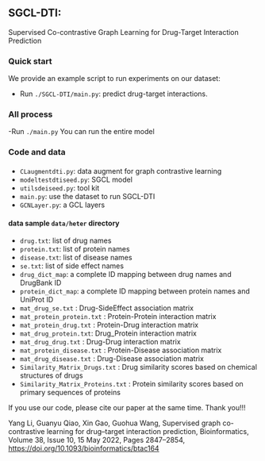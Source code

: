 ## SGCL-DTI:
Supervised Co-contrastive Graph Learning for Drug-Target Interaction Prediction
### Quick start
We provide an example script to run experiments on our dataset: 

- Run `./SGCL-DTI/main.py`: predict drug-target interactions. 

### All process
 -Run `./main.py`   You can run the entire model


### Code and data

#### 
- `CLaugmentdti.py`: data augment for graph contrastive learning
- `modeltestdtiseed.py`: SGCL model
- `utilsdeiseed.py`: tool kit
- `main.py`: use the dataset to run SGCL-DTI 
- `GCNLayer.py`: a GCL layers 

#### data sample `data/heter` directory
- `drug.txt`: list of drug names
- `protein.txt`: list of protein names
- `disease.txt`: list of disease names
- `se.txt`: list of side effect names
- `drug_dict_map`: a complete ID mapping between drug names and DrugBank ID
- `protein_dict_map`: a complete ID mapping between protein names and UniProt ID
- `mat_drug_se.txt` 		: Drug-SideEffect association matrix
- `mat_protein_protein.txt` : Protein-Protein interaction matrix
- `mat_protein_drug.txt` 	: Protein-Drug interaction matrix
- `mat_drug_protein.txt`: Drug_Protein interaction matrix
- `mat_drug_drug.txt` 		: Drug-Drug interaction matrix
- `mat_protein_disease.txt` : Protein-Disease association matrix
- `mat_drug_disease.txt` 	: Drug-Disease association matrix
- `Similarity_Matrix_Drugs.txt` 	: Drug similarity scores based on chemical structures of drugs
- `Similarity_Matrix_Proteins.txt` 	: Protein similarity scores based on primary sequences of proteins


If you use our code, please cite our paper at the same time. Thank you!!!

Yang Li, Guanyu Qiao, Xin Gao, Guohua Wang, Supervised graph co-contrastive learning for drug–target interaction prediction, Bioinformatics, Volume 38, Issue 10, 15 May 2022, Pages 2847–2854, https://doi.org/10.1093/bioinformatics/btac164

